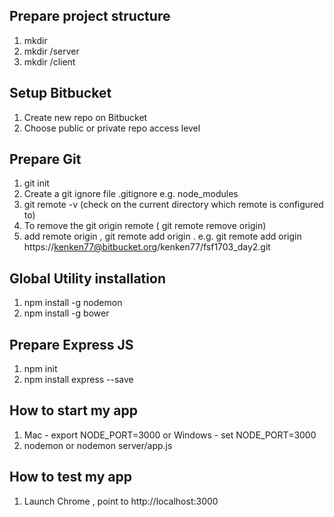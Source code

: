 ## Prepare project structure
1. mkdir <project name>
1. mkdir <project name>/server
1. mkdir <project name>/client

## Setup Bitbucket
1. Create new repo on Bitbucket
1. Choose public or private repo access level

## Prepare Git
1. git init
1. Create a git ignore file .gitignore e.g. node_modules
1. git remote -v  (check on the current directory which remote is configured to)
1. To remove the git origin remote ( git remote remove origin)
1. add remote origin , git remote add origin <http git url>. e.g. git remote add origin https://kenken77@bitbucket.org/kenken77/fsf1703_day2.git

## Global Utility installation
1. npm install -g nodemon
1. npm install -g bower

## Prepare Express JS
1. npm init
1. npm install express --save

## How to start my app
1. Mac - export NODE_PORT=3000 or Windows - set NODE_PORT=3000
1. nodemon or nodemon server/app.js

## How to test my app
1. Launch Chrome , point to http://localhost:3000
